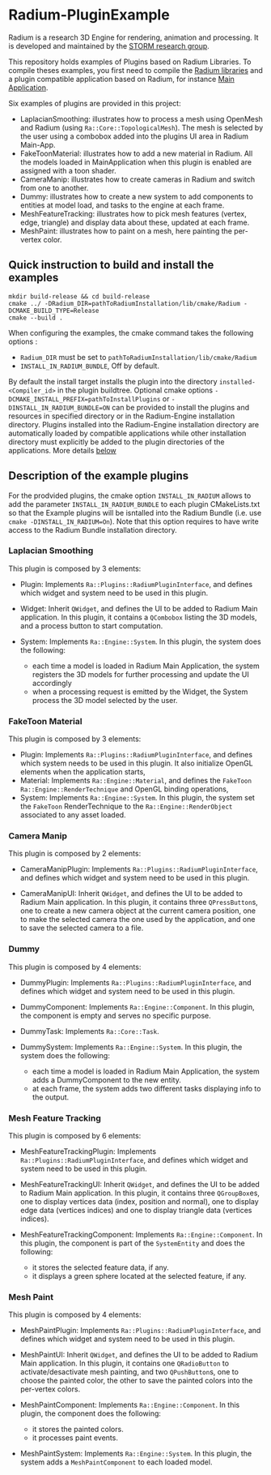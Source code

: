 # Radium-PluginExample

Radium is a research 3D Engine for rendering, animation and processing.
It is developed and maintained by the [STORM research group](https://www.irit.fr/STORM/site/).

This repository holds examples of Plugins based on Radium Libraries.
To compile theses examples, you first need to compile the [Radium libraries](https://github.com/STORM-IRIT/Radium-Engine) and a plugin compatible application based on Radium, for instance [Main Application](https://github.com/STORM-IRIT/Radium-Apps).

Six examples of plugins are provided in this project:

-   LaplacianSmoothing: illustrates how to process a mesh using OpenMesh and Radium (using `Ra::Core::TopologicalMesh`). The mesh is selected by the user using a combobox added into the plugins UI area in Radium Main-App.
-   FakeToonMaterial: illustrates how to add a new material in Radium. All the models loaded in MainApplication when this plugin is enabled are assigned with a toon shader.
-   CameraManip: illustrates how to create cameras in Radium and switch from one to another.
-   Dummy: illustrates how to create a new system to add components to entities at model load, and tasks to the engine at each frame.
-   MeshFeatureTracking: illustrates how to pick mesh features (vertex, edge, triangle) and display data about these, updated at each frame.
-   MeshPaint: illustrates how to paint on a mesh, here painting the per-vertex color.

## Quick instruction to build and install the examples

```Shell
mkdir build-release && cd build-release
cmake ../ -DRadium_DIR=pathToRadiumInstallation/lib/cmake/Radium -DCMAKE_BUILD_TYPE=Release
cmake --build .
```

When configuring the examples, the cmake command takes the following options :

-   `Radium_DIR` must be set to `pathToRadiumInstallation/lib/cmake/Radium`
-   `INSTALL_IN_RADIUM_BUNDLE`, Off by default.

By default the install target installs the plugin into the directory `installed-<Compiler_id>` in the plugin buildtree. Optional cmake options `-DCMAKE_INSTALL_PREFIX=pathToInstallPlugins`  or `-DINSTALL_IN_RADIUM_BUNDLE=ON` can be provided to install the plugins and resources in specified directory or in the Radium-Engine installation directory. Plugins installed into the Radium-Engine installation directory are automatically loaded by compatible applications while other installation directory must explicitly be added to the plugin directories of the applications.
More details [below](#configure-the-plugin)

## Description of the example plugins

For the prodvided plugins, the cmake option `INSTALL_IN_RADIUM` allows to add the parameter `INSTALL_IN_RADIUM_BUNDLE`
to each plugin CMakeLists.txt so that the Example plugins will be isntalled into the Radium Bundle
(i.e. use `cmake -DINSTALL_IN_RADIUM=On`). Note that this option requires to have write access to the Radium Bundle 
installation directory.

### Laplacian Smoothing

This plugin is composed by 3 elements:

-   Plugin: Implements `Ra::Plugins::RadiumPluginInterface`, and defines which widget and system need to be used in this plugin.

-   Widget: Inherit `QWidget`, and defines the UI to be added to Radium Main application. In this plugin, it contains a `QCombobox` listing the 3D models, and a process button to start computation.

-   System: Implements `Ra::Engine::System`. In this plugin, the system does the following:
    -   each time a model is loaded in Radium Main Application, the system registers the 3D models for further processing and update the UI accordingly
    -   when a processing request is emitted by the Widget, the System process the 3D model selected by the user.

### FakeToon Material

This plugin is composed by 3 elements:

-   Plugin: Implements `Ra::Plugins::RadiumPluginInterface`, and defines which system needs to be used in this plugin. It also initialize OpenGL elements when the application starts,
-   Material: Implements `Ra::Engine::Material`, and defines the `FakeToon` `Ra::Engine::RenderTechnique` and OpenGL binding operations,
-   System: Implements `Ra::Engine::System`. In this plugin, the system set the `FakeToon` RenderTechnique to the `Ra::Engine::RenderObject` associated to any asset loaded.

### Camera Manip

This plugin is composed by 2 elements:

-   CameraManipPlugin: Implements `Ra::Plugins::RadiumPluginInterface`, and defines which widget and system need to be used in this plugin.

-   CameraManipUI: Inherit `QWidget`, and defines the UI to be added to Radium Main application. In this plugin, it contains three `QPressButton`s,
    one to create a new camera object at the current camera position, one to make the selected camera the one used by the application, and one to save the selected camera to a file.

### Dummy

This plugin is composed by 4 elements:

-   DummyPlugin: Implements `Ra::Plugins::RadiumPluginInterface`, and defines which widget and system need to be used in this plugin.

-   DummyComponent: Implements `Ra::Engine::Component`. In this plugin, the component is empty and serves no specific purpose.

-   DummyTask: Implements `Ra::Core::Task`.

-   DummySystem: Implements `Ra::Engine::System`. In this plugin, the system does the following:
    -   each time a model is loaded in Radium Main Application, the system adds a DummyComponent to the new entity.
    -   at each frame, the system adds two different tasks displaying info to the output.

### Mesh Feature Tracking

This plugin is composed by 6 elements:

-   MeshFeatureTrackingPlugin: Implements `Ra::Plugins::RadiumPluginInterface`, and defines which widget and system need to be used in this plugin.

-   MeshFeatureTrackingUI: Inherit `QWidget`, and defines the UI to be added to Radium Main application. In this plugin, it contains three `QGroupBox`es,
    one to display vertices data (index, position and normal), one to display edge data (vertices indices) and one to display triangle data (vertices indices).

-   MeshFeatureTrackingComponent: Implements `Ra::Engine::Component`. In this plugin, the component is part of the `SystemEntity` and does the following:
    -   it stores the selected feature data, if any.
    -   it displays a green sphere located at the selected feature, if any.

### Mesh Paint

This plugin is composed by 4 elements:

-   MeshPaintPlugin: Implements `Ra::Plugins::RadiumPluginInterface`, and defines which widget and system need to be used in this plugin.

-   MeshPaintUI: Inherit `QWidget`, and defines the UI to be added to Radium Main application. In this plugin, it contains one `QRadioButton` to activate/desactivate mesh painting,
    and two `QPushButton`s, one to choose the painted color, the other to save the painted colors into the per-vertex colors.

-   MeshPaintComponent: Implements `Ra::Engine::Component`. In this plugin, the component does the following:
    -   it stores the painted colors.
    -   it processes paint events.

-   MeshPaintSystem: Implements `Ra::Engine::System`. In this plugin, the system adds a `MeshPaintComponent` to each loaded model.
